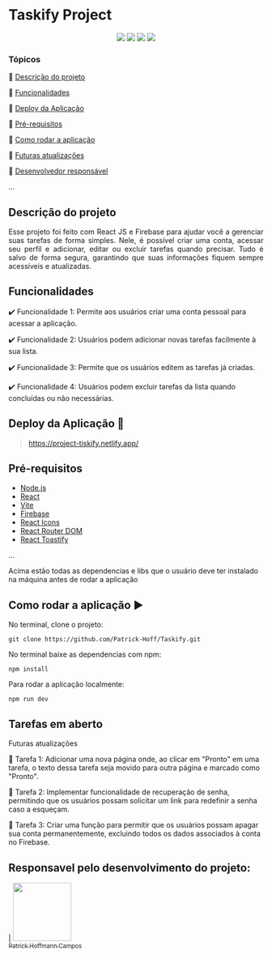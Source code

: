 <h1>Taskify Project</h1> 

<p align="center">
  <img src="https://img.shields.io/static/v1?label=react&message=framework&color=blue&style=for-the-badge&logo=REACT"/>
  <img src="https://img.shields.io/static/v1?label=firebase&message=Back-end&color=yellow&style=for-the-badge&logo=FIREBASE"/>
  <img src="https://img.shields.io/static/v1?label=Netlify&message=deploy&color=blue&style=for-the-badge&logo=netlify"/>
   <img src="http://img.shields.io/static/v1?label=STATUS&message=CONCLUIDO&color=GREEN&style=for-the-badge"/>
   
</p>

### Tópicos 

:small_blue_diamond: [Descrição do projeto](#descrição-do-projeto)

:small_blue_diamond: [Funcionalidades](#funcionalidades)

:small_blue_diamond: [Deploy da Aplicação](#deploy-da-aplicação-dash)

:small_blue_diamond: [Pré-requisitos](#pré-requisitos)

:small_blue_diamond: [Como rodar a aplicação](#como-rodar-a-aplicação-arrow_forward)

:small_blue_diamond: [Futuras atualizações](#futuras-atualizações)

:small_blue_diamond: [Desenvolvedor responsável](#responsavel-pelo-desenvolvimento-do-projeto)

... 


## Descrição do projeto 

<p align="justify">
  Esse projeto foi feito com React JS e Firebase para ajudar você a gerenciar suas tarefas de forma simples. Nele, é possível criar uma conta, acessar seu perfil e adicionar, editar ou excluir tarefas quando precisar. Tudo é salvo de forma segura, garantindo que suas informações fiquem sempre acessíveis e atualizadas. 
</p>

## Funcionalidades

:heavy_check_mark: Funcionalidade 1: Permite aos usuários criar uma conta pessoal para acessar a aplicação.

:heavy_check_mark: Funcionalidade 2: Usuários podem adicionar novas tarefas facilmente à sua lista.

:heavy_check_mark: Funcionalidade 3: Permite que os usuários editem as tarefas já criadas.

:heavy_check_mark: Funcionalidade 4: Usuários podem excluir tarefas da lista quando concluídas ou não necessárias.

## Deploy da Aplicação :dash:

> https://project-tiskify.netlify.app/


## Pré-requisitos

- [Node.js](https://nodejs.org/en/download/)
- [React](https://reactjs.org/docs/getting-started.html)
- [Vite](https://vitejs.dev/guide/)
- [Firebase](https://firebase.google.com/docs/web/setup)
- [React Icons](https://react-icons.github.io/react-icons/)
- [React Router DOM](https://reactrouter.com/web/guides/quick-start)
- [React Toastify](https://fkhadra.github.io/react-toastify/introduction)

...

Acima estão todas as dependencias e libs que o usuário deve ter instalado na máquina antes de rodar a aplicação 

## Como rodar a aplicação :arrow_forward:

No terminal, clone o projeto: 

```
git clone https://github.com/Patrick-Hoff/Taskify.git
```
No terminal baixe as dependencias com npm:
```
npm install
```
Para rodar a aplicação localmente:
```
npm run dev
``` 

## Tarefas em aberto

Futuras atualizações

:memo: Tarefa 1: Adicionar uma nova página onde, ao clicar em "Pronto" em uma tarefa, o texto dessa tarefa seja movido para outra página e marcado como "Pronto". 

:memo: Tarefa 2: Implementar funcionalidade de recuperação de senha, permitindo que os usuários possam solicitar um link para redefinir a senha caso a esqueçam.

:memo: Tarefa 3: Criar uma função para permitir que os usuários possam apagar sua conta permanentemente, excluindo todos os dados associados à conta no Firebase.



## Responsavel pelo desenvolvimento do projeto:


| [<img src="https://avatars.githubusercontent.com/u/139597982?s=400&u=dec4b8ef35f778a0444c4b55043b7652dfb2606b&v=4" width=115><br><sub>Patrick Hoffmann Campos</sub>](https://github.com/Patrick-Hoff/)

